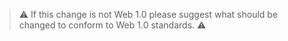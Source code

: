 > ⚠️ If this change is not Web 1.0 please suggest what should be changed to conform to Web 1.0 standards. ⚠️
